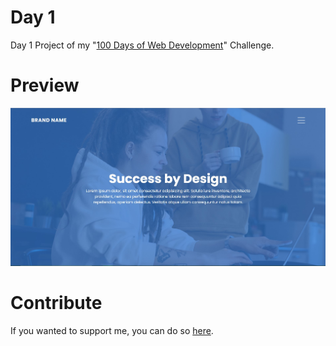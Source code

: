 # Day 1
Day 1 Project of my "[100 Days of Web Development](https://github.com/ArunMurugavel24/100_Days_of_Web_Coding)" Challenge.

# Preview

![Day 1 Website Preview Image](https://github.com/ArunMurugavel24/Day_1/blob/master/Day%201.jpg)

# Contribute

If you wanted to support me, you can do so [here](https://www.buymeacoffee.com/ArunMurugavel24).
